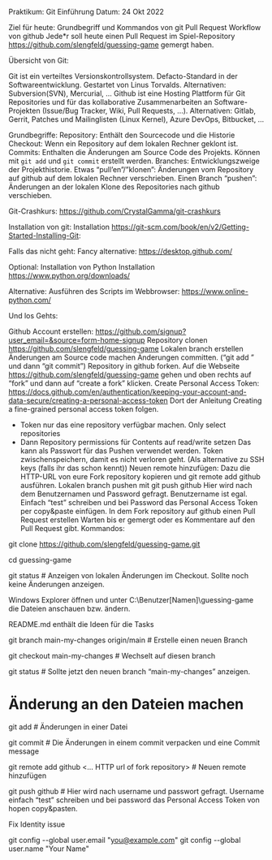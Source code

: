 Praktikum: Git Einführung
	Datum: 24 Okt 2022

Ziel für heute:
Grundbegriff und Kommandos von git
Pull Request Workflow von github
Jede*r soll heute einen Pull Request im Spiel-Repository https://github.com/slengfeld/guessing-game gemergt haben.

Übersicht von Git:

Git ist ein verteiltes Versionskontrollsystem. Defacto-Standard in der Softwareentwicklung. Gestartet von Linus Torvalds.
Alternativen: Subversion(SVN), Mercurial, …
Github ist eine Hosting Plattform für Git Repositories und für das kollaborative Zusammenarbeiten an Software-Projekten (Issue/Bug Tracker, Wiki, Pull Requests, …).
Alternativen: Gitlab, Gerrit, Patches und Mailinglisten (Linux Kernel), Azure DevOps, Bitbucket, …

Grundbegriffe:
Repository: Enthält den Sourcecode und die Historie
Checkout: Wenn ein Repository auf dem lokalen Rechner geklont ist.
Commits: Enthalten die Änderungen am Source Code des Projekts. Können mit `git add` und `git commit` erstellt werden.
Branches: Entwicklungszweige der Projekthistorie.
Etwas “pull’en”/”klonen”: Änderungen vom Repository auf github auf dem lokalen Rechner verschrieben.
Einen Branch “pushen”: Änderungen an der lokalen Klone des Repositories nach github verschieben.


Git-Crashkurs: https://github.com/CrystalGamma/git-crashkurs

Installation von git:
Installation https://git-scm.com/book/en/v2/Getting-Started-Installing-Git:

Falls das nicht geht: Fancy alternative: https://desktop.github.com/

Optional: Installation von Python
Installation https://www.python.org/downloads/

Alternative: Ausführen des Scripts im Webbrowser: https://www.online-python.com/

Und los Gehts:

Github Account erstellen: https://github.com/signup?user_email=&source=form-home-signup 
Repository clonen https://github.com/slengfeld/guessing-game
Lokalen branch erstellen
Änderungen am Source code machen
Änderungen committen. (“git add <dateiname>” und dann “git commit”)
Repository in github forken. 
Auf die Webseite https://github.com/slengfeld/guessing-game gehen und oben rechts auf “fork” und dann auf “create a fork” klicken.
Create Personal Access Token: https://docs.github.com/en/authentication/keeping-your-account-and-data-secure/creating-a-personal-access-token 
Dort der Anleitung Creating a fine-grained personal access token folgen.
  *  Token nur das eine repository verfügbar machen. Only select repositories 
  *  Dann Repository permissions für Contents auf read/write setzen
Das kann als Passwort für das Pushen verwendet werden.
Token zwischenspeichern, damit es nicht verloren geht.
(Als alternative zu SSH keys (falls ihr das schon kennt))
Neuen remote hinzufügen: Dazu die HTTP-URL von eure Fork repository kopieren und 
  git remote add github <url>
ausführen.
Lokalen branch pushen mit 
   git push github 
Hier wird nach dem Benutzernamen und Password gefragt. Benutzername ist egal. Einfach “test” schreiben und bei Password das Personal Access Token per copy&paste einfügen.
In dem Fork repository auf github einen Pull Request erstellen
Warten bis er gemergt oder es Kommentare auf den Pull Request gibt.
Kommandos:

git clone https://github.com/slengfeld/guessing-game.git

cd guessing-game

git status       # Anzeigen von lokalen Änderungen im Checkout. Sollte noch keine Änderungen anzeigen.

Windows Explorer öffnen und unter C:\Benutzer\[Namen]\guessing-game die Dateien anschauen bzw. ändern.

README.md enthält die Ideen für die Tasks



git branch main-my-changes  origin/main    # Erstelle einen neuen Branch

git checkout main-my-changes     # Wechselt auf diesen branch

git status    # Sollte jetzt den neuen branch “main-my-changes” anzeigen.

# Änderung an den Dateien machen

git add <dateiname>   # Änderungen in einer Datei 

git commit    # Die Änderungen in einem commit verpacken und eine Commit message 
 
git remote add github   <... HTTP url of fork repository>  # Neuen remote hinzufügen

git push github    # Hier wird nach username und passwort gefragt. Username einfach “test” schreiben und bei password das Personal Access Token von hopen copy&pasten.




Fix Identity issue

git config --global user.email "you@example.com"
git config --global user.name "Your Name"


